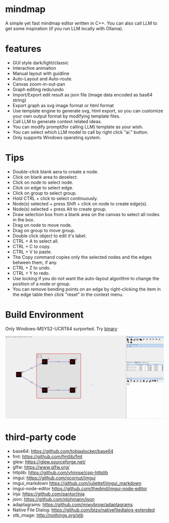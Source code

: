 # mindmap
A simple yet fast mindmap editor written in C++. You can also call LLM to get some inspiration (if you run LLM locally with Ollama).

# features
* GUI style dark/light/classic
* Interactive animation
* Manual layout with guidline
* Auto-Layout and Auto-route.
* Canvas zoom-in-out-pan
* Graph editing redo/undo
* Import/Export edit result as json file (image data encoded as bas64 string)
* Export graph as svg image format or html format
* Use template engine to generate svg, html export, so you can customize your own output format by modifying template files.
* Call LLM to generate context related ideas.
* You can modify prompt(for calling LLM) template as your wish.
* You can select which LLM model to call by right click "ai." button.
* Only supports Windows operating system.


# Tips
  * Double-click blank aera to create a node.
  * Click on blank area to deselect.
  * Click on node to select node.
  * Click on edge to select edge.
  * Click on group to select group.
  * Hold CTRL + click to select continuously.
  * Node(s) selected + press Shift + click on node to create edge(s).
  * Node(s) selected + press Alt to create group.
  * Draw selection box from a blank area on the canvas to select all nodes in the box.
  * Drag on node to move node.
  * Drag on group to move group.
  * Double click object to edit it's label.
  * CTRL + A to select all.
  * CTRL + C to copy.
  * CTRL + V to paste.
  * The Copy command copies only the selected nodes and the edges between them, if any.
  * CTRL + Z to undo.
  * CTRL + Y to redo.
  * Use locking if you do not want the auto-layout algorithm to change the position of a node or group.
  * You can remove bending points on an edge by right-clicking the item in the edge table then click "reset" in the context menu.

# Build Environment
Only Windows-MSYS2-UCRT64 surported. Try [binary](https://github.com/azula1A89/mindmap/releases/download/tagv1.0.0/bin.zip)

[![Watch the video](https://raw.githubusercontent.com/azula1A89/mindmap/main/docs/pictures/thumbnail.png)](https://github.com/user-attachments/assets/be4c39d2-5789-451f-b4c7-4e02d0903eb0)

# third-party code
  * base64: https://github.com/tobiaslocker/base64
  * fmt: https://github.com/fmtlib/fmt
  * glew: https://glew.sourceforge.net/
  * glfw: https://www.glfw.org/
  * httplib: https://github.com/yhirose/cpp-httplib
  * imgui: https://github.com/ocornut/imgui
  * imgui_markdown https://github.com/juliettef/imgui_markdown
  * imgui-node-editor https://github.com/thedmd/imgui-node-editor
  * inja: https://github.com/pantor/inja
  * json: https://github.com/nlohmann/json
  * adaptagrams: https://github.com/mjwybrow/adaptagrams
  * Native File Dialog: https://github.com/btzy/nativefiledialog-extended
  * stb_image: http://nothings.org/stb

